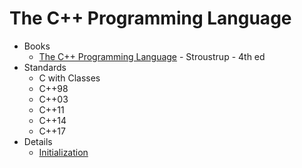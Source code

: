 # The C++ Programming Language

  * Books
    * [The C++ Programming Language](tc++pl.html) - Stroustrup - 4th ed
  * Standards
    * C with Classes
    * C++98
    * C++03
    * C++11
    * C++14
    * C++17
  * Details
    * [Initialization](initialization.html)
